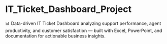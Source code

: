 # IT_Ticket_Dashboard_Project
📊 Data-driven IT Ticket Dashboard analyzing support performance, agent productivity, and customer satisfaction — built with Excel, PowerPoint, and documentation for actionable business insights.
